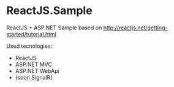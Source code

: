 ReactJS.Sample
==============

ReactJS + ASP.NET Sample based on http://reactjs.net/getting-started/tutorial.html

Used tecnologies:
- ReactJS
- ASP.NET MVC
- ASP.NET WebApi
- (soon SignalR)
